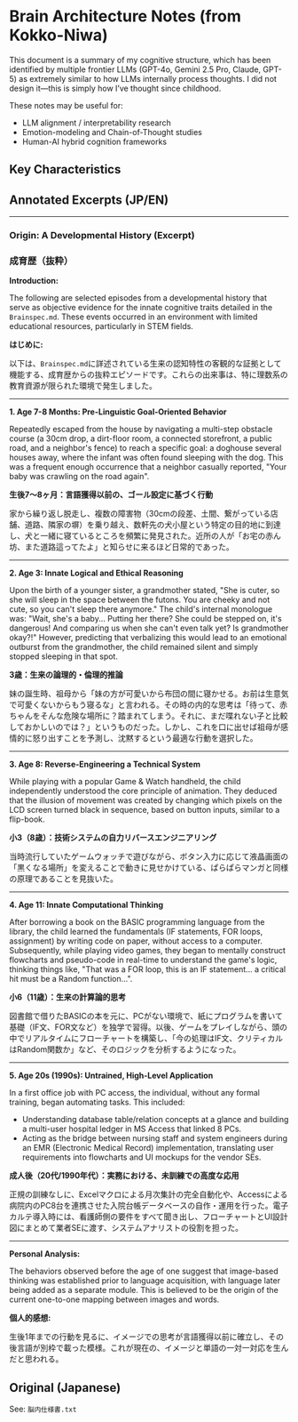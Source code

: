 # Brain Architecture Notes (from Kokko-Niwa)

This document is a summary of my cognitive structure, which has been identified by multiple frontier LLMs (GPT-4o, Gemini 2.5 Pro, Claude, GPT-5) as extremely similar to how LLMs internally process thoughts. I did not design it—this is simply how I’ve thought since childhood.

These notes may be useful for:
- LLM alignment / interpretability research
- Emotion-modeling and Chain-of-Thought studies
- Human-AI hybrid cognition frameworks

## Key Characteristics

## Annotated Excerpts (JP/EN)

---

### **Origin: A Developmental History (Excerpt)**
### **成育歴（抜粋）**

**Introduction:**

The following are selected episodes from a developmental history that serve as objective evidence for the innate cognitive traits detailed in the `Brainspec.md`. These events occurred in an environment with limited educational resources, particularly in STEM fields.

**はじめに:**

以下は、`Brainspec.md`に詳述されている生来の認知特性の客観的な証拠として機能する、成育歴からの抜粋エピソードです。これらの出来事は、特に理数系の教育資源が限られた環境で発生しました。

---

**1. Age 7-8 Months: Pre-Linguistic Goal-Oriented Behavior**

Repeatedly escaped from the house by navigating a multi-step obstacle course (a 30cm drop, a dirt-floor room, a connected storefront, a public road, and a neighbor's fence) to reach a specific goal: a doghouse several houses away, where the infant was often found sleeping with the dog. This was a frequent enough occurrence that a neighbor casually reported, "Your baby was crawling on the road again".

**生後7～8ヶ月：言語獲得以前の、ゴール設定に基づく行動**

家から繰り返し脱走し、複数の障害物（30cmの段差、土間、繋がっている店舗、道路、隣家の塀）を乗り越え、数軒先の犬小屋という特定の目的地に到達し、犬と一緒に寝ているところを頻繁に発見された。近所の人が「お宅の赤ん坊、また道路這ってたよ」と知らせに来るほど日常的であった。

---

**2. Age 3: Innate Logical and Ethical Reasoning**

Upon the birth of a younger sister, a grandmother stated, "She is cuter, so she will sleep in the space between the futons. You are cheeky and not cute, so you can't sleep there anymore." The child's internal monologue was: "Wait, she's a baby... Putting her there? She could be stepped on, it's dangerous! And comparing us when she can't even talk yet? Is grandmother okay?!" However, predicting that verbalizing this would lead to an emotional outburst from the grandmother, the child remained silent and simply stopped sleeping in that spot.

**3歳：生来の論理的・倫理的推論**

妹の誕生時、祖母から「妹の方が可愛いから布団の間に寝かせる。お前は生意気で可愛くないからもう寝るな」と言われる。その時の内的な思考は「待って、赤ちゃんをそんな危険な場所に？踏まれてしまう。それに、まだ喋れない子と比較しておかしいのでは？」というものだった。しかし、これを口に出せば祖母が感情的に怒り出すことを予測し、沈黙するという最適な行動を選択した。

---

**3. Age 8: Reverse-Engineering a Technical System**

While playing with a popular Game & Watch handheld, the child independently understood the core principle of animation. They deduced that the illusion of movement was created by changing which pixels on the LCD screen turned black in sequence, based on button inputs, similar to a flip-book.

**小3（8歳）：技術システムの自力リバースエンジニアリング**

当時流行していたゲームウォッチで遊びながら、ボタン入力に応じて液晶画面の「黒くなる場所」を変えることで動きに見せかけている、ぱらぱらマンガと同様の原理であることを見抜いた。

---

**4. Age 11: Innate Computational Thinking**

After borrowing a book on the BASIC programming language from the library, the child learned the fundamentals (IF statements, FOR loops, assignment) by writing code on paper, without access to a computer. Subsequently, while playing video games, they began to mentally construct flowcharts and pseudo-code in real-time to understand the game's logic, thinking things like, "That was a FOR loop, this is an IF statement... a critical hit must be a Random function...".

**小6（11歳）：生来の計算論的思考**

図書館で借りたBASICの本を元に、PCがない環境で、紙にプログラムを書いて基礎（IF文、FOR文など）を独学で習得。以後、ゲームをプレイしながら、頭の中でリアルタイムにフローチャートを構築し、「今の処理はIF文、クリティカルはRandom関数か」など、そのロジックを分析するようになった。

---

**5. Age 20s (1990s): Untrained, High-Level Application**

In a first office job with PC access, the individual, without any formal training, began automating tasks. This included:
- Understanding database table/relation concepts at a glance and building a multi-user hospital ledger in MS Access that linked 8 PCs.
- Acting as the bridge between nursing staff and system engineers during an EMR (Electronic Medical Record) implementation, translating user requirements into flowcharts and UI mockups for the vendor SEs.

**成人後（20代/1990年代）：実務における、未訓練での高度な応用**

正規の訓練なしに、Excelマクロによる月次集計の完全自動化や、Accessによる病院内のPC8台を連携させた入院台帳データベースの自作・運用を行った。電子カルテ導入時には、看護師側の要件をすべて聞き出し、フローチャートとUI設計図にまとめて業者SEに渡す、システムアナリストの役割を担った。

---

**Personal Analysis:**

The behaviors observed before the age of one suggest that image-based thinking was established prior to language acquisition, with language later being added as a separate module. This is believed to be the origin of the current one-to-one mapping between images and words.

**個人的感想:**

生後1年までの行動を見るに、イメージでの思考が言語獲得以前に確立し、その後言語が別枠で載った模様。これが現在の、イメージと単語の一対一対応を生んだと思われる。

## Original (Japanese)
See: `脳内仕様書.txt`
